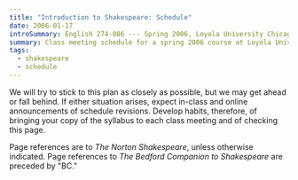 ```yaml
---
title: "Introduction to Shakespeare: Schedule"
date: 2006-01-17
introSummary: English 274-086 --- Spring 2006, Loyola University Chicago
summary: Class meeting schedule for a spring 2006 course at Loyola University Chicago on the plays and poems of William Shakespeare
tags:
  - shakespeare
  - schedule
---
```


We will try to stick to this plan as closely as possible, but we may get ahead or fall behind. If either situation arises, expect in-class and online announcements of schedule revisions. Develop habits, therefore, of bringing your copy of the syllabus to each class meeting and of checking this page.

Page references are to <cite>The Norton Shakespeare</cite>, unless otherwise indicated. Page references to <cite>The Bedford Companion to Shakespeare</cite> are preceded by "BC."
